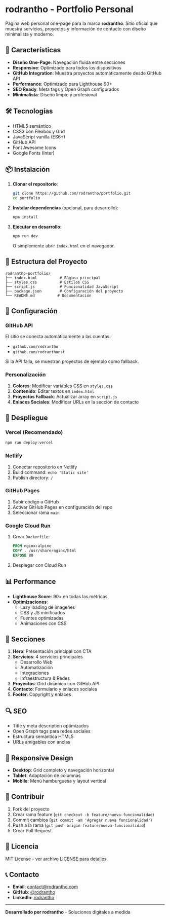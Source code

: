 # rodrantho - Portfolio Personal

Página web personal one-page para la marca **rodrantho**. Sitio oficial que muestra servicios, proyectos y información de contacto con diseño minimalista y moderno.

## 🚀 Características

- **Diseño One-Page**: Navegación fluida entre secciones
- **Responsive**: Optimizado para todos los dispositivos
- **GitHub Integration**: Muestra proyectos automáticamente desde GitHub API
- **Performance**: Optimizado para Lighthouse 90+
- **SEO Ready**: Meta tags y Open Graph configurados
- **Minimalista**: Diseño limpio y profesional

## 🛠️ Tecnologías

- HTML5 semántico
- CSS3 con Flexbox y Grid
- JavaScript vanilla (ES6+)
- GitHub API
- Font Awesome Icons
- Google Fonts (Inter)

## 📦 Instalación

1. **Clonar el repositorio**:
   ```bash
   git clone https://github.com/rodrantho/portfolio.git
   cd portfolio
   ```

2. **Instalar dependencias** (opcional, para desarrollo):
   ```bash
   npm install
   ```

3. **Ejecutar en desarrollo**:
   ```bash
   npm run dev
   ```
   O simplemente abrir `index.html` en el navegador.

## 🎨 Estructura del Proyecto

```
rodrantho-portfolio/
├── index.html          # Página principal
├── styles.css          # Estilos CSS
├── script.js           # Funcionalidad JavaScript
├── package.json        # Configuración del proyecto
└── README.md          # Documentación
```

## 🔧 Configuración

### GitHub API
El sitio se conecta automáticamente a las cuentas:
- `github.com/rodrantho`
- `github.com/rodranthonst`

Si la API falla, se muestran proyectos de ejemplo como fallback.

### Personalización
1. **Colores**: Modificar variables CSS en `styles.css`
2. **Contenido**: Editar textos en `index.html`
3. **Proyectos Fallback**: Actualizar array en `script.js`
4. **Enlaces Sociales**: Modificar URLs en la sección de contacto

## 🚀 Despliegue

### Vercel (Recomendado)
```bash
npm run deploy:vercel
```

### Netlify
1. Conectar repositorio en Netlify
2. Build command: `echo 'Static site'`
3. Publish directory: `/`

### GitHub Pages
1. Subir código a GitHub
2. Activar GitHub Pages en configuración del repo
3. Seleccionar rama `main`

### Google Cloud Run
1. Crear `Dockerfile`:
   ```dockerfile
   FROM nginx:alpine
   COPY . /usr/share/nginx/html
   EXPOSE 80
   ```
2. Desplegar con Cloud Run

## 📊 Performance

- **Lighthouse Score**: 90+ en todas las métricas
- **Optimizaciones**:
  - Lazy loading de imágenes
  - CSS y JS minificados
  - Fuentes optimizadas
  - Animaciones con CSS

## 🎯 Secciones

1. **Hero**: Presentación principal con CTA
2. **Servicios**: 4 servicios principales
   - Desarrollo Web
   - Automatización
   - Integraciones
   - Infraestructura & Redes
3. **Proyectos**: Grid dinámico con GitHub API
4. **Contacto**: Formulario y enlaces sociales
5. **Footer**: Copyright y enlaces

## 🔍 SEO

- Title y meta description optimizados
- Open Graph tags para redes sociales
- Estructura semántica HTML5
- URLs amigables con anclas

## 📱 Responsive Design

- **Desktop**: Grid completo y navegación horizontal
- **Tablet**: Adaptación de columnas
- **Mobile**: Menú hamburguesa y layout vertical

## 🤝 Contribuir

1. Fork del proyecto
2. Crear rama feature (`git checkout -b feature/nueva-funcionalidad`)
3. Commit cambios (`git commit -am 'Agregar nueva funcionalidad'`)
4. Push a la rama (`git push origin feature/nueva-funcionalidad`)
5. Crear Pull Request

## 📄 Licencia

MIT License - ver archivo [LICENSE](LICENSE) para detalles.

## 📞 Contacto

- **Email**: contact@rodrantho.com
- **GitHub**: [@rodrantho](https://github.com/rodrantho)
- **LinkedIn**: [rodrantho](https://linkedin.com/in/rodrantho)

---

**Desarrollado por rodrantho** - Soluciones digitales a medida